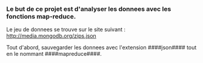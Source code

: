 ### Le but de ce projet est d'analyser les donnees avec les fonctions map-reduce. ###

Le jeu de donnees se trouve sur le site suivant :  http://media.mongodb.org/zips.json

Tout d'abord, sauvegarder les donnees avec l'extension ####json#### tout en le nommant ####mapreduce####.

